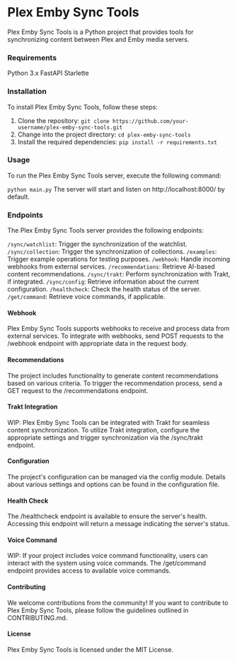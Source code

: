 # Plex Emby Sync Tools
Plex Emby Sync Tools is a Python project that provides tools for synchronizing content between Plex and Emby media servers.

### Requirements
Python 3.x
FastAPI
Starlette
### Installation
To install Plex Emby Sync Tools, follow these steps:

1. Clone the repository:
    `git clone https://github.com/your-username/plex-emby-sync-tools.git`
2. Change into the project directory:
`cd plex-emby-sync-tools`
3. Install the required dependencies:
`pip install -r requirements.txt`

### Usage
To run the Plex Emby Sync Tools server, execute the following command:

`python main.py`
The server will start and listen on http://localhost:8000/ by default.

### Endpoints
The Plex Emby Sync Tools server provides the following endpoints:

`/sync/watchlist`: Trigger the synchronization of the watchlist.
`/sync/collection`: Trigger the synchronization of collections.
`/examples`: Trigger example operations for testing purposes.
`/webhook`: Handle incoming webhooks from external services.
`/recommendations`: Retrieve AI-based content recommendations.
`/sync/trakt`: Perform synchronization with Trakt, if integrated.
`/sync/config`: Retrieve information about the current configuration.
`/healthcheck`: Check the health status of the server.
`/get/command`: Retrieve voice commands, if applicable.

#### Webhook
Plex Emby Sync Tools supports webhooks to receive and process data from external services. To integrate with webhooks, send POST requests to the /webhook endpoint with appropriate data in the request body.

#### Recommendations
The project includes functionality to generate content recommendations based on various criteria. To trigger the recommendation process, send a GET request to the /recommendations endpoint.

#### Trakt Integration
WIP: Plex Emby Sync Tools can be integrated with Trakt for seamless content synchronization. To utilize Trakt integration, configure the appropriate settings and trigger synchronization via the /sync/trakt endpoint.

#### Configuration
The project's configuration can be managed via the config module. Details about various settings and options can be found in the configuration file.

#### Health Check
The /healthcheck endpoint is available to ensure the server's health. Accessing this endpoint will return a message indicating the server's status.

#### Voice Command
WIP: If your project includes voice command functionality, users can interact with the system using voice commands. The /get/command endpoint provides access to available voice commands.

#### Contributing
We welcome contributions from the community! If you want to contribute to Plex Emby Sync Tools, please follow the guidelines outlined in CONTRIBUTING.md.

#### License
Plex Emby Sync Tools is licensed under the MIT License.
